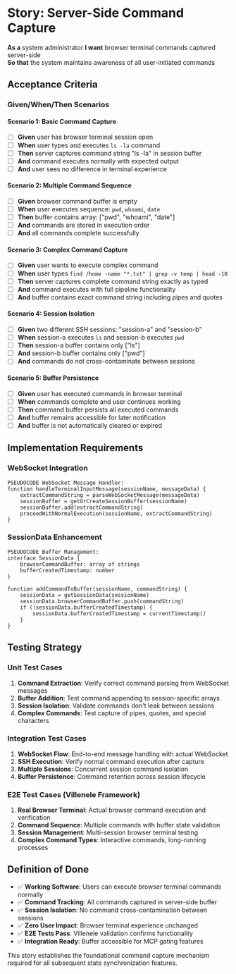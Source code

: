 # Story: Server-Side Command Capture

**As a** system administrator
**I want** browser terminal commands captured server-side  
**So that** the system maintains awareness of all user-initiated commands

## Acceptance Criteria

### Given/When/Then Scenarios

#### Scenario 1: Basic Command Capture
- [ ] **Given** user has browser terminal session open
- [ ] **When** user types and executes `ls -la` command  
- [ ] **Then** server captures command string "ls -la" in session buffer
- [ ] **And** command executes normally with expected output
- [ ] **And** user sees no difference in terminal experience

#### Scenario 2: Multiple Command Sequence
- [ ] **Given** browser command buffer is empty
- [ ] **When** user executes sequence: `pwd`, `whoami`, `date`
- [ ] **Then** buffer contains array: ["pwd", "whoami", "date"]
- [ ] **And** commands are stored in execution order
- [ ] **And** all commands complete successfully

#### Scenario 3: Complex Command Capture
- [ ] **Given** user wants to execute complex command
- [ ] **When** user types `find /home -name "*.txt" | grep -v temp | head -10`
- [ ] **Then** server captures complete command string exactly as typed
- [ ] **And** command executes with full pipeline functionality
- [ ] **And** buffer contains exact command string including pipes and quotes

#### Scenario 4: Session Isolation
- [ ] **Given** two different SSH sessions: "session-a" and "session-b"  
- [ ] **When** session-a executes `ls` and session-b executes `pwd`
- [ ] **Then** session-a buffer contains only ["ls"]
- [ ] **And** session-b buffer contains only ["pwd"]  
- [ ] **And** commands do not cross-contaminate between sessions

#### Scenario 5: Buffer Persistence
- [ ] **Given** user has executed commands in browser terminal
- [ ] **When** commands complete and user continues working
- [ ] **Then** command buffer persists all executed commands
- [ ] **And** buffer remains accessible for later notification
- [ ] **And** buffer is not automatically cleared or expired

## Implementation Requirements

### WebSocket Integration
```
PSEUDOCODE WebSocket Message Handler:
function handleTerminalInputMessage(sessionName, messageData) {
    extractCommandString = parseWebSocketMessage(messageData)
    sessionBuffer = getOrCreateSessionBuffer(sessionName)
    sessionBuffer.add(extractCommandString)
    proceedWithNormalExecution(sessionName, extractCommandString)
}
```

### SessionData Enhancement
```
PSEUDOCODE Buffer Management:
interface SessionData {
    browserCommandBuffer: array of strings
    bufferCreatedTimestamp: number
}

function addCommandToBuffer(sessionName, commandString) {
    sessionData = getSessionData(sessionName)
    sessionData.browserCommandBuffer.push(commandString)
    if (!sessionData.bufferCreatedTimestamp) {
        sessionData.bufferCreatedTimestamp = currentTimestamp()
    }
}
```

## Testing Strategy

### Unit Test Cases
1. **Command Extraction**: Verify correct command parsing from WebSocket messages
2. **Buffer Addition**: Test command appending to session-specific arrays  
3. **Session Isolation**: Validate commands don't leak between sessions
4. **Complex Commands**: Test capture of pipes, quotes, and special characters

### Integration Test Cases
1. **WebSocket Flow**: End-to-end message handling with actual WebSocket
2. **SSH Execution**: Verify normal command execution after capture
3. **Multiple Sessions**: Concurrent session command isolation
4. **Buffer Persistence**: Command retention across session lifecycle

### E2E Test Cases (Villenele Framework)
1. **Real Browser Terminal**: Actual browser command execution and verification
2. **Command Sequence**: Multiple commands with buffer state validation  
3. **Session Management**: Multi-session browser terminal testing
4. **Complex Command Types**: Interactive commands, long-running processes

## Definition of Done

- ✅ **Working Software**: Users can execute browser terminal commands normally
- ✅ **Command Tracking**: All commands captured in server-side buffer  
- ✅ **Session Isolation**: No command cross-contamination between sessions
- ✅ **Zero User Impact**: Browser terminal experience unchanged
- ✅ **E2E Tests Pass**: Villenele validation confirms functionality
- ✅ **Integration Ready**: Buffer accessible for MCP gating features

This story establishes the foundational command capture mechanism required for all subsequent state synchronization features.
